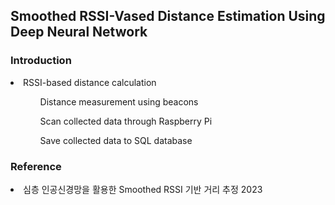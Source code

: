 
## Smoothed RSSI-Vased Distance Estimation Using Deep Neural Network 
### Introduction
<li> RSSI-based distance calculation 
  <ul>
  <ol>Distance measurement using beacons</ol>
  <ol>Scan collected data through Raspberry Pi</ol>
  <ol>Save collected data to SQL database</ol>
  </ul>
</li>


### Reference 
<li> 심층 인공신경망을 활용한 Smoothed RSSI 기반 거리 추정 2023</li>


